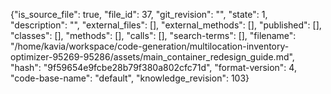 {"is_source_file": true, "file_id": 37, "git_revision": "", "state": 1, "description": "", "external_files": [], "external_methods": [], "published": [], "classes": [], "methods": [], "calls": [], "search-terms": [], "filename": "/home/kavia/workspace/code-generation/multilocation-inventory-optimizer-95269-95286/assets/main_container_redesign_guide.md", "hash": "9f59654e9fcbe28b79f380a802cfc71d", "format-version": 4, "code-base-name": "default", "knowledge_revision": 103}